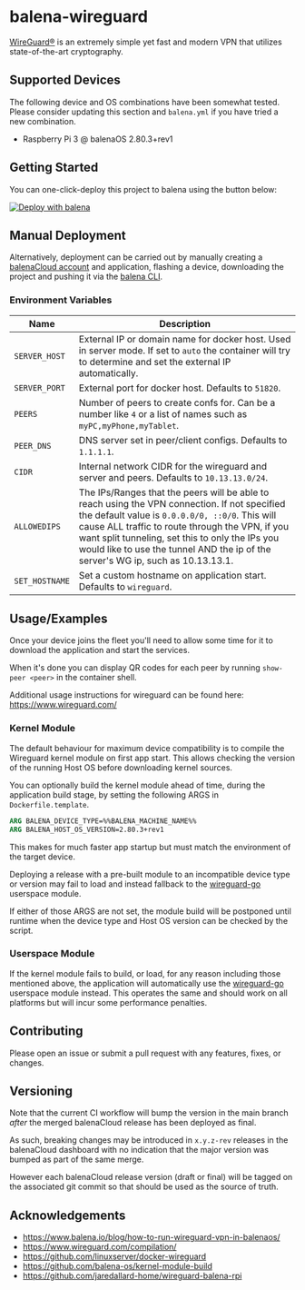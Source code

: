 # balena-wireguard

[WireGuard®](https://www.wireguard.com/) is an extremely simple yet fast and modern VPN that utilizes state-of-the-art cryptography.

## Supported Devices

The following device and OS combinations have been somewhat tested.
Please consider updating this section and `balena.yml` if you have tried a new combination.

- Raspberry Pi 3 @ balenaOS 2.80.3+rev1

## Getting Started

You can one-click-deploy this project to balena using the button below:

[![Deploy with balena](https://balena.io/deploy.svg)](https://dashboard.balena-cloud.com/deploy?repoUrl=https://github.com/klutchell/balena-wireguard)

## Manual Deployment

Alternatively, deployment can be carried out by manually creating a [balenaCloud account](https://dashboard.balena-cloud.com) and application,
flashing a device, downloading the project and pushing it via the [balena CLI](https://github.com/balena-io/balena-cli).

### Environment Variables

| Name           | Description                                                                                                                                                                                                                                                                                                                                |
| -------------- | ------------------------------------------------------------------------------------------------------------------------------------------------------------------------------------------------------------------------------------------------------------------------------------------------------------------------------------------ |
| `SERVER_HOST`  | External IP or domain name for docker host. Used in server mode. If set to `auto` the container will try to determine and set the external IP automatically.                                                                                                                                                                               |
| `SERVER_PORT`  | External port for docker host. Defaults to `51820`.                                                                                                                                                                                                                                                                                        |
| `PEERS`        | Number of peers to create confs for. Can be a number like `4` or a list of names such as `myPC,myPhone,myTablet`.                                                                                                                                                                                                                          |
| `PEER_DNS`     | DNS server set in peer/client configs. Defaults to `1.1.1.1`.                                                                                                                                                                                                                                                                              |
| `CIDR`         | Internal network CIDR for the wireguard and server and peers. Defaults to `10.13.13.0/24`.                                                                                                                                                                                                                                                 |
| `ALLOWEDIPS`   | The IPs/Ranges that the peers will be able to reach using the VPN connection. If not specified the default value is `0.0.0.0/0, ::0/0`. This will cause ALL traffic to route through the VPN, if you want split tunneling, set this to only the IPs you would like to use the tunnel AND the ip of the server's WG ip, such as 10.13.13.1. |
| `SET_HOSTNAME` | Set a custom hostname on application start. Defaults to `wireguard`.                                                                                                                                                                                                                                                                       |

## Usage/Examples

Once your device joins the fleet you'll need to allow some time for it to download the application and start the services.

When it's done you can display QR codes for each peer by running `show-peer <peer>` in the container shell.

Additional usage instructions for wireguard can be found here: <https://www.wireguard.com/>

### Kernel Module

The default behaviour for maximum device compatibility is to compile the Wireguard kernel module on first app start.
This allows checking the version of the running Host OS before downloading kernel sources.

You can optionally build the kernel module ahead of time, during the application build stage, by setting the following
ARGS in `Dockerfile.template`.

```dockerfile
ARG BALENA_DEVICE_TYPE=%%BALENA_MACHINE_NAME%%
ARG BALENA_HOST_OS_VERSION=2.80.3+rev1
```

This makes for much faster app startup but must match the environment
of the target device.

Deploying a release with a pre-built module to an incompatible device type or version
may fail to load and instead fallback to the [wireguard-go](https://git.zx2c4.com/wireguard-go/about/) userspace module.

If either of those ARGS are not set, the module build will be postponed
until runtime when the device type and Host OS version can be checked by the script.

### Userspace Module

If the kernel module fails to build, or load, for any reason including those mentioned
above, the application will automatically use the [wireguard-go](https://git.zx2c4.com/wireguard-go/about/) userspace module
instead. This operates the same and should work on all platforms but will incur some
performance penalties.

## Contributing

Please open an issue or submit a pull request with any features, fixes, or changes.

## Versioning

Note that the current CI workflow will bump the version in
the main branch _after_ the merged balenaCloud release has
been deployed as final.

As such, breaking changes may be introduced in `x.y.z-rev`
releases in the balenaCloud dashboard with no indication
that the major version was bumped as part of the same merge.

However each balenaCloud release version (draft or final)
will be tagged on the associated git commit so that should
be used as the source of truth.

## Acknowledgements

- <https://www.balena.io/blog/how-to-run-wireguard-vpn-in-balenaos/>
- <https://www.wireguard.com/compilation/>
- <https://github.com/linuxserver/docker-wireguard>
- <https://github.com/balena-os/kernel-module-build>
- <https://github.com/jaredallard-home/wireguard-balena-rpi>
